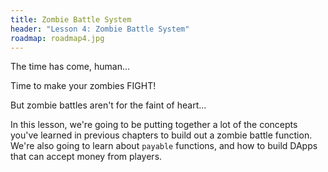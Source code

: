 ```yaml
---
title: Zombie Battle System
header: "Lesson 4: Zombie Battle System"
roadmap: roadmap4.jpg
---
```


The time has come, human...

Time to make your zombies FIGHT!

But zombie battles aren't for the faint of heart...

In this lesson, we're going to be putting together a lot of the concepts you've learned in previous chapters to build out a zombie battle function. We're also going to learn about `payable` functions, and how to build DApps that can accept money from players.
